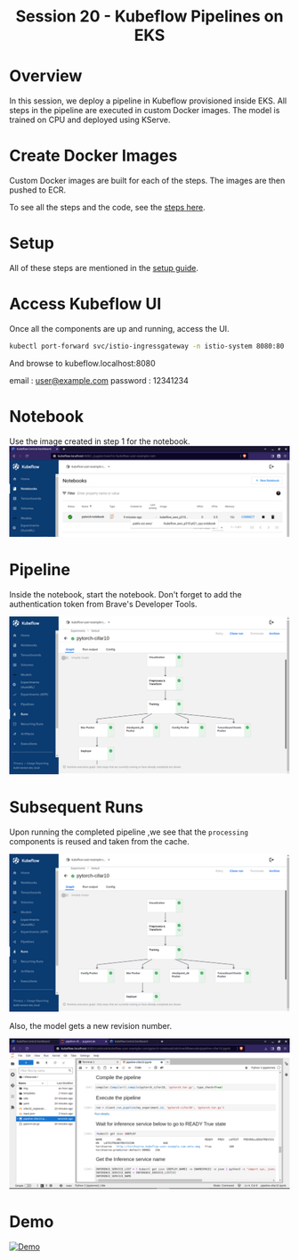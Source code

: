 <div align="center">

# Session 20 - Kubeflow Pipelines on EKS

</div>

# Overview
In this session, we deploy a pipeline in Kubeflow provisioned inside EKS. All steps in the pipeline are executed in custom Docker images. The model is trained on CPU and deployed using KServe. 

# Create Docker Images

Custom Docker images are built for each of the steps. The images are then pushed to ECR.

To see all the steps and the code, see the [steps here](./build_docker.md).

# Setup

All of these steps are mentioned in the [setup guide](./setup.md).

# Access Kubeflow UI
Once all the components are up and running, access the UI.

```bash
kubectl port-forward svc/istio-ingressgateway -n istio-system 8080:80
```

And browse to kubeflow.localhost:8080

email : user@example.com
password : 12341234


# Notebook
Use the image created in step 1 for the notebook.
![](./images/01_notebook.png)

# Pipeline
Inside the notebook, start the notebook. Don't forget to add the authentication token from Brave's Developer Tools.

![](./images/02_first_run.png)


# Subsequent Runs

Upon running the completed pipeline ,we see that the `processing` components is reused and taken from the cache.

![](./images/03_second_run.png)

Also, the model gets a new revision number.

![](./images/04_model_revision.png)



# Demo

[![Demo](https://img.youtube.com/vi/NyEdL8Udb6w/hqdefault.jpg)](https://www.youtube.com/embed/NyEdL8Udb6w)


